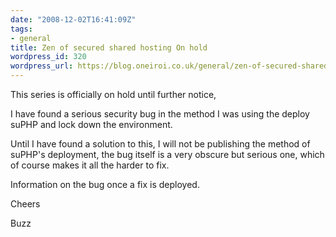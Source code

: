 ```yaml
---
date: "2008-12-02T16:41:09Z"
tags:
- general
title: Zen of secured shared hosting On hold
wordpress_id: 320
wordpress_url: https://blog.oneiroi.co.uk/general/zen-of-secured-shared-hosting-on-hold
---
```

This series is officially on hold until further notice,

I have found a serious security bug in the method I was using the deploy suPHP and lock down the environment.

Until I have found a solution to this, I will not be publishing the method of suPHP's deployment, the bug itself is a very obscure but serious one, which of course makes it all the harder to fix.

Information on the bug once a fix is deployed.

Cheers

Buzz
